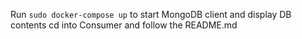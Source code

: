 Run `sudo docker-compose up` to start MongoDB client and display DB contents
cd into Consumer and follow the README.md 
